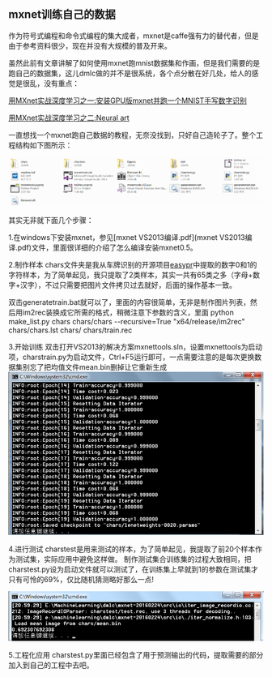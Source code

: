 mxnet训练自己的数据
-----

作为符号式编程和命令式编程的集大成者，mxnet是caffe强有力的替代者，但是由于参考资料很少，现在并没有大规模的普及开来。

虽然此前有文章讲解了如何使用mxnet跑mnist数据集和作画，但是我们需要的是跑自己的数据集，这儿dmlc做的并不是很系统，各个点分散在好几处，给人的感觉是很乱，没有重点：

[用MXnet实战深度学习之一:安装GPU版mxnet并跑一个MNIST手写数字识别](http://phunter.farbox.com/post/mxnet-tutorial1)

[用MXnet实战深度学习之二:Neural art](http://phunter.farbox.com/post/mxnet-tutorial2)

一直想找一个mxnet跑自己数据的教程，无奈没找到，只好自己造轮子了。整个工程结构如下图所示：

![structures](figures/structures.png)


其实无非就下面几个步骤：

1.在windows下安装mxnet，参见[mxnet VS2013编译.pdf](mxnet VS2013编译.pdf)文件，里面很详细的介绍了怎么编译安装mxnet0.5。

2.制作样本
chars文件夹是我从车牌识别的开源项目[easypr](https://github.com/liuruoze/EasyPR)中提取的数字0和1的字符样本，为了简单起见，我只提取了2类样本，其实一共有65类之多（字母+数字+汉字），不过只需要把图片文件拷贝过去就好，后面的操作基本一致。

双击generatetrain.bat就可以了，里面的内容很简单，无非是制作图片列表，然后用im2rec装换成它所需的格式，稍微注意下参数的含义，里面
python make_list.py chars chars/chars --recursive=True
"x64/release/im2rec" chars/chars.lst chars/ chars/train.rec


3.开始训练
双击打开VS2013的解决方案mxnettools.sln，设置mxnettools为启动项，charstrain.py为启动文件，Ctrl+F5运行即可，一点需要注意的是每次更换数据集别忘了把均值文件mean.bin删掉让它重新生成
![train](figures/train.png)

4.进行测试
charstest是用来测试的样本，为了简单起见，我提取了前20个样本作为测试集，实际应用中避免这样做。
制作测试集合训练集的过程大致相同，把charstest.py设为启动文件就可以测试了，在训练集上早就到1的参数在测试集才只有可怜的69%，仅比随机猜测略好那么一点!

![test](figures/test.png)

5.工程化应用
charstest.py里面已经包含了用于预测输出的代码，提取需要的部分加入到自己的工程中去吧。